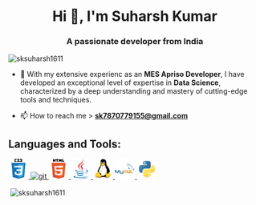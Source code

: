 <h1 align="center">Hi 👋, I'm Suharsh Kumar</h1>
<h3 align="center">A passionate developer from India</h3>

<p align="left"> <img src="https://komarev.com/ghpvc/?username=sksuharsh1611&label=Profile%20views&color=0e75b6&style=flat" alt="sksuharsh1611" /> </p>

- 🌱 With my extensive experienc as an **MES Apriso Developer**, I have developed an exceptional level of expertise in **Data Science**, characterized by a deep understanding and mastery of cutting-edge tools and techniques.

- 📫 How to reach me > **sk7870779155@gmail.com**


<h2 align="left">Languages and Tools:</h2>
<p align="left"> <a href="https://www.w3schools.com/css/" target="_blank"> <img src="https://raw.githubusercontent.com/devicons/devicon/master/icons/css3/css3-original-wordmark.svg" alt="css3" width="40" height="40"/> </a> <a href="https://git-scm.com/" target="_blank"> <img src="https://www.vectorlogo.zone/logos/git-scm/git-scm-icon.svg" alt="git" width="40" height="40"/> </a> <a href="https://www.w3.org/html/" target="_blank"> <img src="https://raw.githubusercontent.com/devicons/devicon/master/icons/html5/html5-original-wordmark.svg" alt="html5" width="40" height="40"/> </a> <a href="https://www.java.com" target="_blank"> <img src="https://raw.githubusercontent.com/devicons/devicon/master/icons/java/java-original.svg" alt="java" width="40" height="40"/> </a> <a href="https://www.linux.org/" target="_blank"> <img src="https://raw.githubusercontent.com/devicons/devicon/master/icons/linux/linux-original.svg" alt="linux" width="40" height="40"/> </a> <a href="https://www.mysql.com/" target="_blank"> <img src="https://raw.githubusercontent.com/devicons/devicon/master/icons/mysql/mysql-original-wordmark.svg" alt="mysql" width="40" height="40"/> </a> <a href="https://www.python.org" target="_blank"> <img src="https://raw.githubusercontent.com/devicons/devicon/master/icons/python/python-original.svg" alt="python" width="40" height="40"/> </a> </p>

<p>&nbsp;<img align="center" src="https://github-readme-stats.vercel.app/api?username=sksuharsh1611&show_icons=true&locale=en" alt="sksuharsh1611" /></p>
